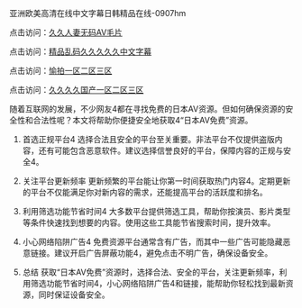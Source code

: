 亚洲欧美高清在线中文字幕日韩精品在线-0907hm

点击访问：<a href="https://heiliaoow5kzm.pages.dev">久久人妻无码AⅤ毛片</a>

点击访问：<a href="https://heiliaowzu4ur.pages.dev">精品乱码久久久久久中文字幕</a>

点击访问：<a href="https://heiliao2dmwwy.pages.dev">愉拍一区二区三区</a>

点击访问：<a href="https://heiliaoxqkkct.pages.dev">久久久久国产一区二区三区</a>


随着互联网的发展，不少网友4都在寻找免费的日本AV资源。但如何确保资源的安全性和合法性呢？本文将帮助你便捷安全地获取4“日本AV免费”资源。

1. 首选正规平台4
选择合法且安全的平台至关重要。非法平台不仅提供盗版内容，还有可能包含恶意软件。建议选择信誉良好的平台，保障内容的正规与安全4。

2. 关注平台更新频率
更新频繁的平台能让你第一时间获取热门内容4。定期更新的平台不仅能满足你对新内容的需求，还能提高平台的活跃度和排名。

3. 利用筛选功能节省时间4
大多数平台提供筛选工具，帮助你按演员、影片类型等条件快速找到想要的内容。使用这些工具能节省搜索时间，提升效率。

4. 小心网络陷阱广告4
免费资源平台通常含有广告，而其中一些广告可能隐藏恶意链接。建议开启广告屏蔽功能4，避免点击不明广告，确保设备安全。

5. 总结
获取“日本AV免费”资源时，选择合法、安全的平台，关注更新频率，利用筛选功能节省时间4，小心网络陷阱广告4和链接，能帮助你轻松找到最新资源，同时保证设备安全。

<span style="display:none;">[Canonical link](https://github.com/hh54053/65036 ）</span>
